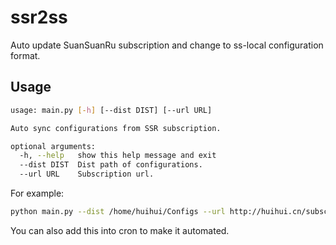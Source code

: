 # ssr2ss
Auto update SuanSuanRu subscription and change to ss-local configuration format.

## Usage

```bash
usage: main.py [-h] [--dist DIST] [--url URL]

Auto sync configurations from SSR subscription.

optional arguments:
  -h, --help   show this help message and exit
  --dist DIST  Dist path of configurations.
  --url URL    Subscription url.
```

For example:

```bash
python main.py --dist /home/huihui/Configs --url http://huihui.cn/subscription
```

You can also add this into cron to make it automated.

